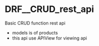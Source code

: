 # DRF__CRUD_rest_api
Basic CRUD function rest api


- models is of products
- this api use APIView for viewing api

